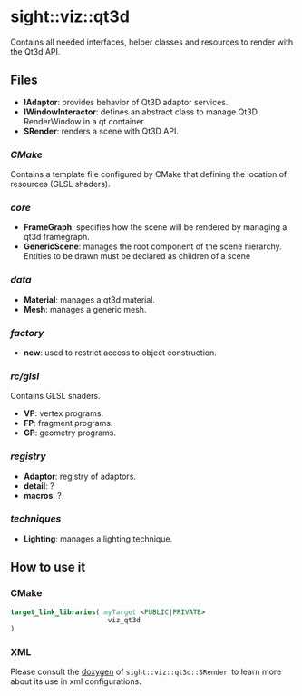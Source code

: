 # sight::viz::qt3d

Contains all needed interfaces, helper classes and resources to render with the Qt3d API.

## Files

- **IAdaptor**: provides behavior of Qt3D adaptor services.
- **IWindowInteractor**: defines an abstract class to manage Qt3D RenderWindow in a qt container.
- **SRender**: renders a scene with Qt3D API.

### _CMake_

Contains a template file configured by CMake that defining the location of resources (GLSL shaders).

### _core_

- **FrameGraph**: specifies how the scene will be rendered by managing a qt3d framegraph.
- **GenericScene**: manages the root component of the scene hierarchy. Entities to be drawn must be declared as children of a scene

### _data_

- **Material**: manages a qt3d material.
- **Mesh**: manages a generic mesh.

### _factory_

- **new**: used to restrict access to object construction.

### _rc/glsl_

Contains GLSL shaders.
* **VP**: vertex programs.
* **FP**: fragment programs.
* **GP**: geometry programs.

### _registry_
- **Adaptor**: registry of adaptors.
- **detail**: ?
- **macros**: ?

### _techniques_

- **Lighting**: manages a lighting technique.

## How to use it

### CMake

```cmake
target_link_libraries( myTarget <PUBLIC|PRIVATE> 
                        viz_qt3d
)
```
### XML

Please consult the [doxygen](https://sight.pages.ircad.fr/sight) of `sight::viz::qt3d::SRender `to learn more about its use in xml configurations.